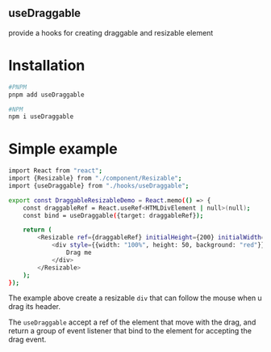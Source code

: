 ## useDraggable

provide a hooks for creating draggable and resizable element

# Installation

```sh
#PNPM
pnpm add useDraggable

#NPM
npm i useDraggable
```

# Simple example

```sh
import React from "react";
import {Resizable} from "./component/Resizable";
import {useDraggable} from "./hooks/useDraggable";

export const DraggableResizableDemo = React.memo(() => {
    const draggableRef = React.useRef<HTMLDivElement | null>(null);
    const bind = useDraggable({target: draggableRef});

    return (
        <Resizable ref={draggableRef} initialHeight={200} initialWidth={200} x={0} y={0}>
            <div style={{width: "100%", height: 50, background: "red"}} {...bind}>
                Drag me
            </div>
        </Resizable>
    );
});
```

The example above create a resizable `div` that can follow the mouse when u drag its header.

The `useDraggable` accept a ref of the element that move with the drag, and return a group of event listener that bind to the element for accepting the drag event.
